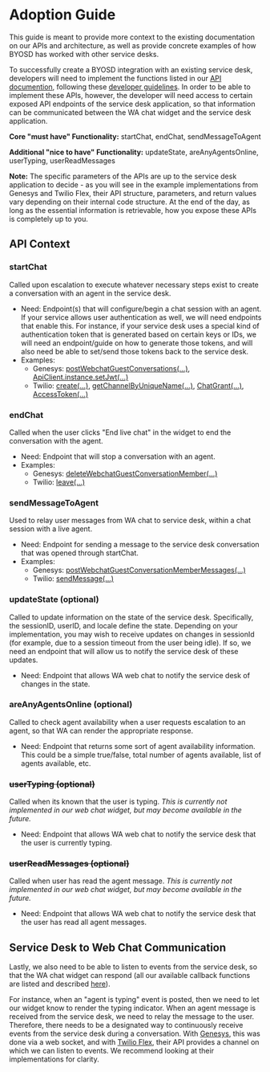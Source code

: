 # Adoption Guide
This guide is meant to provide more context to the existing documentation on our APIs and architecture, as well as provide concrete examples of how BYOSD has worked with other service desks.

To successfully create a BYOSD integration with an existing service desk, developers will need to implement the functions listed in our [API documention](./API.md), following these [developer guidelines](./STEPS.md). In order to be able to implement these APIs, however, the developer will need access to certain exposed API endpoints of the service desk application, so that information can be communicated between the WA chat widget and the service desk application.

**Core "must have" Functionality:** startChat, endChat, sendMessageToAgent

**Additional "nice to have" Functionality:** updateState, areAnyAgentsOnline, userTyping, userReadMessages

**Note:** The specific parameters of the APIs are up to the service desk application to decide - as you will see in the example implementations from Genesys and Twilio Flex, their API structure, parameters, and return values vary depending on their internal code structure. At the end of the day, as long as the essential information is retrievable, how you expose these APIs is completely up to you.

## API Context
### startChat
Called upon escalation to execute whatever necessary steps exist to create a conversation with an agent in the service desk.
- Need: Endpoint(s) that will configure/begin a chat session with an agent. If your service allows user authentication as well, we will need endpoints that enable this. For instance, if your service desk uses a special kind of authentication token that is generated based on certain keys or IDs, we will need an endpoint/guide on how to generate those tokens, and will also need be able to set/send those tokens back to the service desk.
- Examples:
   * Genesys: [postWebchatGuestConversations(...)](https://developer.mypurecloud.com/api/rest/client-libraries/javascript-guest/WebChatApi.html#createwebchatconversationresponse_postwebchatguestconversations_body_), [ApiClient.instance.setJwt(...)](https://developer.mypurecloud.com/api/rest/client-libraries/javascript/#authentication)
   * Twilio: [create(...)](https://www.twilio.com/docs/flex/developer/messaging/api/chat-channel?code-sample=code-create-channel&code-language=Java&code-sdk-version=8.x), [getChannelByUniqueName(...)](../src/flex/webChat/client/src/twilioFlex.ts#L64), [ChatGrant(...)](../src/flex/webChat/server/src/routes/auth.ts#L60), [AccessToken(...)](../src/flex/webChat/server/src/routes/auth.ts#L67)

### endChat
Called when the user clicks "End live chat" in the widget to end the conversation with the agent.
- Need: Endpoint that will stop a conversation with an agent.
- Examples:
   * Genesys: [deleteWebchatGuestConversationMember(...)](https://developer.mypurecloud.com/api/rest/client-libraries/javascript-guest/WebChatApi.html#deleteWebchatGuestConversationMember)
   * Twilio: [leave(...)](../src/flex/webChat/client/src/twilioFlex.ts#L176)

### sendMessageToAgent
Used to relay user messages from WA chat to service desk, within a chat session with a live agent.
- Need: Endpoint for sending a message to the service desk conversation that was opened through startChat.
- Examples:
   * Genesys: [postWebchatGuestConversationMemberMessages(...)](https://developer.mypurecloud.com/api/rest/client-libraries/javascript-guest/WebChatApi.html#webchatmessage_postwebchatguestconversationmembermessages_conversationid__memberid__body_)
   * Twilio: [sendMessage(...)](../src/flex/webChat/client/src/twilioFlex.ts#L195)

### updateState (optional)
Called to update information on the state of the service desk. Specifically, the sessionID, userID, and locale define the state. Depending on your implementation, you may wish to receive updates on changes in sessionId (for example, due to a session timeout from the user being idle). If so, we need an endpoint that will allow us to notify the service desk of these updates. 
- Need: Endpoint that allows WA web chat to notify the service desk of changes in the state.

### areAnyAgentsOnline (optional)
Called to check agent availability when a user requests escalation to an agent, so that WA can render the appropriate response.
- Need: Endpoint that returns some sort of agent availability information. This could be a simple true/false, total number of agents available, list of agents available, etc.

### ~~userTyping (optional)~~
Called when its known that the user is typing. _This is currently not implemented in our web chat widget, but may become available in the future._
- Need: Endpoint that allows WA web chat to notify the service desk that the user is currently typing.

### ~~userReadMessages (optional)~~
Called when user has read the agent message. _This is currently not implemented in our web chat widget, but may become available in the future._
- Need: Endpoint that allows WA web chat to notify the service desk that the user has read all agent messages.

## Service Desk to Web Chat Communication
Lastly, we also need to be able to listen to events from the service desk, so that the WA chat widget can respond (all our available callback functions are listed and described [here](./API.md#service-desk-to-web-chat-communication)). 

For instance, when an "agent is typing" event is posted, then we need to let our widget know to render the typing indicator. When an agent message is received from the service desk, we need to relay the message to the user. Therefore, there needs to be a designated way to continuously receive events from the service desk during a conversation. With [Genesys](../src/genesys/webChat/client/src/genesysServiceDesk.ts), this was done via a web socket, and with [Twilio Flex](../src/flex/webChat/client/src/twilioFlex.ts), their API provides a channel on which we can listen to events. We recommend looking at their implementations for clarity.
